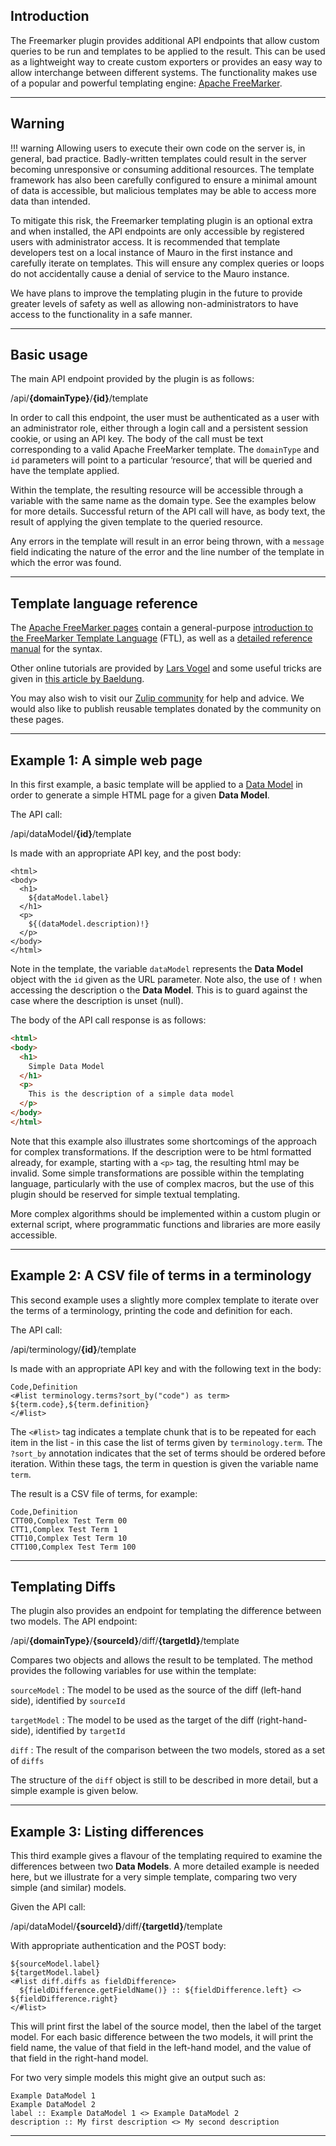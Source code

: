 ## Introduction

The Freemarker plugin provides additional API endpoints that allow custom queries to be run and templates to be applied to the result. This can be
used as a lightweight way to create custom exporters or provides an easy way to allow interchange between different systems. The functionality makes
use of a popular and powerful templating engine: [Apache FreeMarker](https://freemarker.apache.org).

---

## Warning

!!! warning 
    Allowing users to execute their own code on the server is, in general, bad practice. Badly-written templates could result in the server
    becoming unresponsive or consuming additional resources. The template framework has also been carefully configured to ensure a minimal amount of 
    data is accessible, but malicious templates may be able to access more data than intended.

To mitigate this risk, the Freemarker templating plugin is an optional extra and when installed, the API endpoints are only accessible by registered
users with administrator access. It is recommended that template developers test on a local instance of Mauro in the first instance and carefully
iterate on templates. This will ensure any complex queries or loops do not accidentally cause a denial of service to the Mauro instance.

We have plans to improve the templating plugin in the future to provide greater levels of safety as well as allowing non-administrators to have access
to the functionality in a safe manner.

---

## Basic usage

The main API endpoint provided by the plugin is as follows:

<endpoint class="post">/api/**{domainType}**/**{id}**/template</endpoint>

In order to call this endpoint, the user must be authenticated as a user with an administrator role, either through a login call and a persistent
session cookie, or using an API key. The body of the call must be text corresponding to a valid Apache FreeMarker template. The `domainType` and `id`
parameters will point to a particular ‘resource’, that will be queried and have the template applied. 

Within the template, the resulting resource will be accessible through a variable with the same name as the domain type. See the examples below 
for more details. Successful return of the API call will have, as body text, the result of applying the given template to the queried resource. 

Any errors in the template will result in an error being thrown, with a `message` field indicating the nature of the error and the line number of 
the template in which the error was found.

---

## Template language reference

The [Apache FreeMarker pages](https://freemarker.apache.org) contain a general-purpose 
[introduction to the FreeMarker Template Language](https://freemarker.apache.org/docs/dgui_template_overallstructure.html) (FTL), as well as a 
[detailed reference manual](https://freemarker.apache.org/docs/ref.html) for the syntax. 

Other online tutorials are provided by [Lars Vogel](https://www.vogella.com/tutorials/FreeMarker/article.html) and some useful tricks are given in 
[this article by Baeldung](https://www.baeldung.com/freemarker-operations). 

You may also wish to visit our [Zulip community](https://maurodatamapper.zulipchat.com/) for help and advice. We would also like to publish 
reusable templates donated by the community on these pages. 

---

## Example 1: A simple web page

In this first example, a basic template will be applied to a [Data Model](../../glossary/data-model/data-model.md) in order to generate a simple HTML page for a given **Data Model**.

The API call:

<endpoint class="post">/api/dataModel/**{id}**/template</endpoint>

Is made with an appropriate API key, and the post body:

```injectedfreemarker
<html>
<body>
  <h1>
    ${dataModel.label}
  </h1>
  <p>
    ${(dataModel.description)!}
  </p>
</body>
</html>
```

Note in the template, the variable `dataModel` represents the **Data Model** object with the `id` given as the URL parameter. Note also, the use of `!`
when accessing the description o the **Data Model**. This is to guard against the case where the description is unset (null).

The body of the API call response is as follows:

```html
<html>
<body>
  <h1>
    Simple Data Model
  </h1>
  <p>
    This is the description of a simple data model
  </p>
</body>
</html>
```

Note that this example also illustrates some shortcomings of the approach for complex transformations. If the description were to be html
formatted already, for example, starting with a `<p>` tag, the resulting html may be invalid. Some simple transformations are possible within the
templating language, particularly with the use of complex macros, but the use of this plugin should be reserved for simple textual templating.  

More complex algorithms should be implemented within a custom plugin or external script, where programmatic functions and libraries are more 
easily accessible.

---

## Example 2: A CSV file of terms in a terminology

This second example uses a slightly more complex template to iterate over the terms of a terminology, printing the code and definition for each.

The API call:

<endpoint class="post">/api/terminology/**{id}**/template</endpoint>

Is made with an appropriate API key and with the following text in the body:

```injectedfreemarker
Code,Definition
<#list terminology.terms?sort_by("code") as term>
${term.code},${term.definition}
</#list>
```

The `<#list>` tag indicates a template chunk that is to be repeated for each item in the list - in this case the list of terms given by 
`terminology.term`.  The `?sort_by` annotation indicates that the set of terms should be ordered before iteration.  Within these tags, the term in 
question is given the variable name `term`.

The result is a CSV file of terms, for example:

```csv
Code,Definition
CTT00,Complex Test Term 00
CTT1,Complex Test Term 1
CTT10,Complex Test Term 10
CTT100,Complex Test Term 100
```

---

## Templating Diffs

The plugin also provides an endpoint for templating the difference between two models.  The API endpoint:

<endpoint class="post">/api/**{domainType}**/**{sourceId}**/diff/**{targetId}**/template</endpoint>

Compares two objects and allows the result to be templated.  The method provides the following variables for use within the template:

`sourceModel`
:    The model to be used as the source of the diff (left-hand side), identified by `sourceId`

`targetModel`
:    The model to be used as the target of the diff (right-hand-side), identified by `targetId`

`diff`
:    The result of the comparison between the two models, stored as a set of `diffs`

The structure of the `diff` object is still to be described in more detail, but a simple example is given below.

---

## Example 3: Listing differences

This third example gives a flavour of the templating required to examine the differences between two **Data Models**.  A more detailed example is 
needed here, but we illustrate for a very simple template, comparing two very simple (and similar) models.

Given the API call:

<endpoint class="post">/api/dataModel/**{sourceId}**/diff/**{targetId}**/template</endpoint>

With appropriate authentication and the POST body:

```injectedfreemarker
${sourceModel.label}
${targetModel.label}
<#list diff.diffs as fieldDifference> 
  ${fieldDifference.getFieldName()} :: ${fieldDifference.left} <> ${fieldDifference.right}
</#list>
```

This will print first the label of the source model, then the label of the target model.  For each basic difference between the two models, it 
will print the field name, the value of that field in the left-hand model, and the value of that field in the right-hand model.

For two very simple models this might give an output such as:

```text
Example DataModel 1
Example DataModel 2
label :: Example DataModel 1 <> Example DataModel 2
description :: My first description <> My second description
```

---